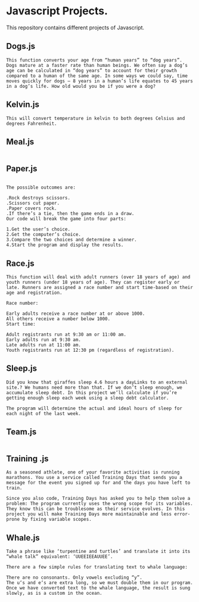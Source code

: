 # Javascript Projects.
This repository contains different projects of Javascript.
## Dogs.js
```
This function converts your age from “human years” to “dog years”.
Dogs mature at a faster rate than human beings. We often say a dog’s age can be calculated in “dog years” to account for their growth compared to a human of the same age. In some ways we could say, time moves quickly for dogs — 8 years in a human’s life equates to 45 years in a dog’s life. How old would you be if you were a dog?
```
##  Kelvin.js
```
This will convert temperature in kelvin to both degrees Celsius and degrees Fahrenheit.
```
## Meal.js
``` This function can generate a meal and a price for Today’s Special without any embarrassing errors!
```
## Paper.js
```Rock paper scissors is a classic two-player game. Each player chooses either rock, paper, or scissors. The items are compared, and whichever player chooses the more powerful item wins.

The possible outcomes are:

.Rock destroys scissors.
.Scissors cut paper.
.Paper covers rock.
.If there’s a tie, then the game ends in a draw.
Our code will break the game into four parts:

1.Get the user’s choice.
2.Get the computer’s choice.
3.Compare the two choices and determine a winner.
4.Start the program and display the results.
```
##  Race.js
```
This function will deal with adult runners (over 18 years of age) and youth runners (under 18 years of age). They can register early or late. Runners are assigned a race number and start time-based on their age and registration.

Race number:

Early adults receive a race number at or above 1000.
All others receive a number below 1000.
Start time:

Adult registrants run at 9:30 am or 11:00 am.
Early adults run at 9:30 am.
Late adults run at 11:00 am.
Youth registrants run at 12:30 pm (regardless of registration).
```
## Sleep.js
```
Did you know that giraffes sleep 4.6 hours a dayLinks to an external site.? We humans need more than that. If we don’t sleep enough, we accumulate sleep debt. In this project we’ll calculate if you’re getting enough sleep each week using a sleep debt calculator.

The program will determine the actual and ideal hours of sleep for each night of the last week.
```
## Team.js
```This function creates, retrieves, and adds information about your favorite sports team. Basketball, soccer, tennis, or water polo, you pick it. 
```
##  Training .js
```
As a seasoned athlete, one of your favorite activities is running marathons. You use a service called Training Days that sends you a message for the event you signed up for and the days you have left to train.

Since you also code, Training Days has asked you to help them solve a problem: The program currently uses the wrong scope for its variables. They know this can be troublesome as their service evolves. In this project you will make Training Days more maintainable and less error-prone by fixing variable scopes.
```
##  Whale.js
```
Take a phrase like ‘turpentine and turtles’ and translate it into its “whale talk” equivalent: ‘UUEEIEEAUUEE’.

There are a few simple rules for translating text to whale language:

There are no consonants. Only vowels excluding “y”.
The u‘s and e‘s are extra long, so we must double them in our program.
Once we have converted text to the whale language, the result is sung slowly, as is a custom in the ocean.
```


